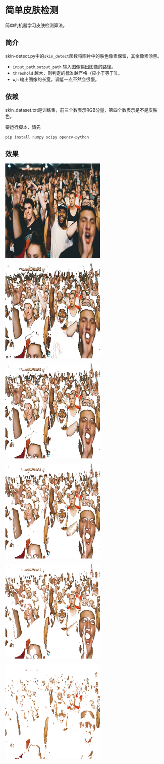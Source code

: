 # 简单皮肤检测

简单的机器学习皮肤检测算法。

## 简介

skin-detect.py中的`skin_detect`函数将图片中的肤色像素保留，其余像素涂黑。

- `input_path`,`output_path` 输入图像输出图像的路径。
- `threshold` 越大，则判定的标准越严格（应小于等于1）。
- `w`,`h` 输出图像的长宽，调低一点不然会很慢。
## 依赖

skin_dataset.txt是训练集，前三个数表示RGB分量，第四个数表示是不是皮肤色。

要运行脚本，请先
```
pip install numpy scipy opencv-python
```

## 效果

![image](https://github.com/Binary-Song/skin-detect/blob/master/people-th0.png)

![image](https://github.com/Binary-Song/skin-detect/blob/master/people-th1.png)

![image](https://github.com/Binary-Song/skin-detect/blob/master/people-th2.png)

![image](https://github.com/Binary-Song/skin-detect/blob/master/people-th3.png)

![image](https://github.com/Binary-Song/skin-detect/blob/master/people-th4.png)

![image](https://github.com/Binary-Song/skin-detect/blob/master/people-th5.png)
